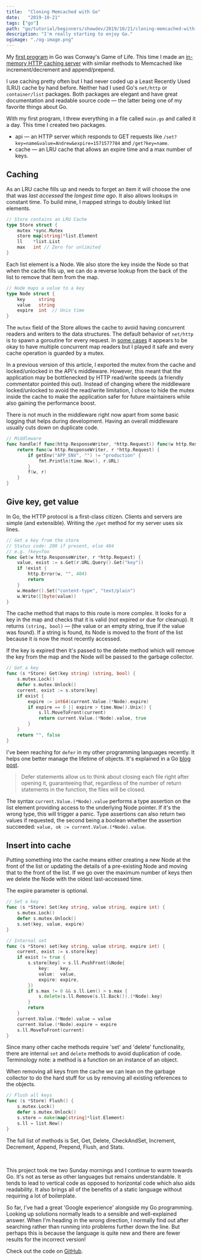 ```yaml
---
title:  "Cloning Memcached with Go"
date:   "2019-10-21"
tags: ["go"]
path: "go/tutorial/beginners/showdev/2019/10/21/cloning-memcached-with-go.html"
description: "I'm really starting to enjoy Go."
ogimage: "./og-image.png"
---
```


My [first program](https://github.com/healeycodes/conways-game-of-life) in Go was Conway's Game of Life. This time I made an [in-memory HTTP caching server](https://github.com/healeycodes/in-memory-cache-over-http) with similar methods to Memcached like increment/decrement and append/prepend.

I use caching pretty often but I had never coded up a Least Recently Used (LRU) cache by hand before. Neither had I used Go's `net/http` or `container/list` packages. Both packages are elegant and have great documentation and readable source code — the latter being one of my favorite things about Go.

With my first program, I threw everything in a file called `main.go` and called it a day. This time I created two packages.

- api — an HTTP server which responds to GET requests like `/set?key=name&value=Andrew&expire=1571577784` and `/get?key=name`.
- cache — an LRU cache that allows an expire time and a max number of keys.

## Caching

As an LRU cache fills up and needs to forget an item it will choose the one that was _last accessed_ the _longest time ago_. It also allows lookups in constant time. To build mine, I mapped strings to doubly linked list elements.

```go
// Store contains an LRU Cache
type Store struct {
	mutex *sync.Mutex
	store map[string]*list.Element
	ll    *list.List
	max   int // Zero for unlimited
}
```

Each list element is a Node. We also store the key inside the Node so that when the cache fills up, we can do a reverse lookup from the back of the list to remove that item from the map.

```go
// Node maps a value to a key
type Node struct {
	key     string
	value   string
	expire  int  // Unix time
}
```

The `mutex` field of the Store allows the cache to avoid having concurrent readers and writers to the data structures. The default behavior of `net/http` is to spawn a goroutine for every request. In [some cases](https://groups.google.com/forum/#!msg/golang-nuts/HpLWnGTp-n8/hyUYmnWJqiQJ) it appears to be okay to have multiple concurrent map readers but I played it safe and every cache operation is guarded by a mutex.

In a previous version of this article, I exported the mutex from the cache and locked/unlocked in the API's middleware. However, this meant that the application may be bottlenecked by HTTP read/write speeds (a friendly commentator pointed this out). Instead of changing where the middleware locked/unlocked to avoid the read/write limitation, I chose to hide the mutex inside the cache to make the application safer for future maintainers while also gaining the performance boost.

There is not much in the middleware right now apart from some basic logging that helps during development. Having an overall middleware usually cuts down on duplicate code.

```go
// Middleware
func handle(f func(http.ResponseWriter, *http.Request)) func(w http.ResponseWriter, r *http.Request) {
	return func(w http.ResponseWriter, r *http.Request) {
		if getEnv("APP_ENV", "") != "production" {
			fmt.Println(time.Now(), r.URL)
		}
		f(w, r)
	}
}
```

## Give key, get value

In Go, the HTTP protocol is a first-class citizen. Clients and servers are simple (and extensible). Writing the `/get` method for my server uses six lines.

```go
// Get a key from the store
// Status code: 200 if present, else 404
// e.g. ?key=foo
func Get(w http.ResponseWriter, r *http.Request) {
	value, exist := s.Get(r.URL.Query().Get("key"))
	if !exist {
		http.Error(w, "", 404)
		return
	}
	w.Header().Set("content-type", "text/plain")
	w.Write([]byte(value))
}
```

The cache method that maps to this route is more complex. It looks for a key in the map and checks that it is valid (not expired or due for cleanup). It returns `(string, bool)` — (the value or an empty string, true if the value was found). If a string is found, its Node is moved to the front of the list because it is now the most recently accessed.

If the key is expired then it's passed to the delete method which will remove the key from the map and the Node will be passed to the garbage collector.

```go
// Get a key
func (s *Store) Get(key string) (string, bool) {
	s.mutex.Lock()
	defer s.mutex.Unlock()
	current, exist := s.store[key]
	if exist {
		expire := int64(current.Value.(*Node).expire)
		if expire == 0 || expire > time.Now().Unix() {
			s.ll.MoveToFront(current)
			return current.Value.(*Node).value, true
		}
	}
	return "", false
}
```

I've been reaching for `defer` in my other programming languages recently. It helps one better manage the lifetime of objects. It's explained in a Go [blog post](https://blog.golang.org/defer-panic-and-recover).

> Defer statements allow us to think about closing each file right after opening it, guaranteeing that, regardless of the number of return statements in the function, the files will be closed.

The syntax `current.Value.(*Node).value` performs a type assertion on the list element providing access to the underlying Node pointer. If it's the wrong type, this will trigger a panic. Type assertions can also return two values if requested, the second being a boolean whether the assertion succeeded: `value, ok := current.Value.(*Node).value`. 

## Insert into cache

Putting something into the cache means either creating a new Node at the front of the list or updating the details of a pre-existing Node and moving that to the front of the list. If we go over the maximum number of keys then we delete the Node with the oldest last-accessed time.

The expire parameter is optional.

```go
// Set a key
func (s *Store) Set(key string, value string, expire int) {
	s.mutex.Lock()
	defer s.mutex.Unlock()
	s.set(key, value, expire)
}

// Internal set
func (s *Store) set(key string, value string, expire int) {
	current, exist := s.store[key]
	if exist != true {
		s.store[key] = s.ll.PushFront(&Node{
			key:    key,
			value:  value,
			expire: expire,
		})
		if s.max != 0 && s.ll.Len() > s.max {
			s.delete(s.ll.Remove(s.ll.Back()).(*Node).key)
		}
		return
	}
	current.Value.(*Node).value = value
	current.Value.(*Node).expire = expire
	s.ll.MoveToFront(current)
}
```

Since many other cache methods require 'set' and 'delete' functionality, there are internal `set` and `delete` methods to avoid duplication of code. Terminology note: a method is a function on an instance of an object.

When removing all keys from the cache we can lean on the garbage collector to do the hard stuff for us by removing all existing references to the objects.

```go
// Flush all keys
func (s *Store) Flush() {
	s.mutex.Lock()
	defer s.mutex.Unlock()
	s.store = make(map[string]*list.Element)
	s.ll = list.New()
}
```

The full list of methods is Set, Get, Delete, CheckAndSet, Increment, Decrement, Append, Prepend, Flush, and Stats.

<br>

This project took me two Sunday mornings and I continue to warm towards Go. It's not as terse as other languages but remains understandable. It tends to lead to vertical code as opposed to horizontal code which also aids readability. It also brings all of the benefits of a static language without requiring a lot of boilerplate.

So far, I've had a great 'Google experience' alongside my Go programming. Looking up solutions normally leads to a sensible and well-explained answer. When I'm heading in the wrong direction, I normally find out after searching rather than running into problems further down the line. But perhaps this is because the language is quite new and there are fewer results for the incorrect version!

Check out the code on [GitHub](https://github.com/healeycodes/in-memory-cache-over-http).
